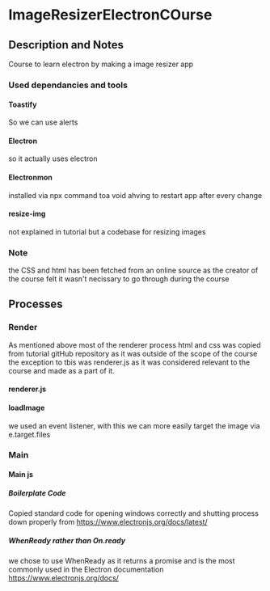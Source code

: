 # ImageResizerElectronCOurse
## Description and Notes
 Course to learn electron by making a image resizer app
 ### Used dependancies and tools
 #### Toastify
 So we can use alerts
 #### Electron
 so it actually uses electron
 #### Electronmon
 installed via npx command toa void ahving to restart app after every change
 #### resize-img
 not explained in tutorial but a codebase for resizing images
 ### Note
 the CSS and html has been fetched from an online source as the creator of the course felt it wasn't necissary to go through during the course


 ## Processes
 ### Render
  As mentioned above most of the renderer process html and css was copied from tutorial gitHub repository as it was outside of the scope of the course
  the exception to tbis was renderer.js as it was considered relevant to the course and made as a part of it.
  #### renderer.js
  #### loadImage
  we used an event listener, with this we can more easily target the image via e.target.files
### Main
  #### Main js
  ##### Boilerplate Code
  Copied standard code for opening windows correctly and shutting process down properly from https://www.electronjs.org/docs/latest/
  ##### WhenReady rather than On.ready
  we chose to use WhenReady as it returns a promise and is the most commonly used in the Electron documentation https://www.electronjs.org/docs/
